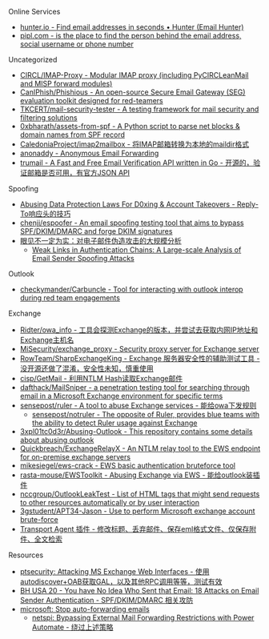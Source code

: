 Online Services

* [hunter.io - Find email addresses in seconds • Hunter (Email Hunter)](https://hunter.io/)
* [pipl.com - is the place to find the person behind the email address, social username or phone number](https://pipl.com/)

Uncategorized

* [CIRCL/IMAP-Proxy - Modular IMAP proxy (including PyCIRCLeanMail and MISP forward modules)](https://github.com/CIRCL/IMAP-Proxy)
* [CanIPhish/Phishious - An open-source Secure Email Gateway (SEG) evaluation toolkit designed for red-teamers](https://github.com/CanIPhish/Phishious)
* [TKCERT/mail-security-tester - A testing framework for mail security and filtering solutions](https://github.com/TKCERT/mail-security-tester)
* [0xbharath/assets-from-spf - A Python script to parse net blocks & domain names from SPF record](https://github.com/0xbharath/assets-from-spf)
* [CaledoniaProject/imap2mailbox - 将IMAP邮箱转换为本地的maildir格式](https://github.com/CaledoniaProject/imap2mailbox)
* [anonaddy - Anonymous Email Forwarding](https://github.com/anonaddy/anonaddy)
* [trumail - A Fast and Free Email Verification API written in Go - 开源的，验证邮箱是否可用，有官方JSON API](https://github.com/trumail/trumail)

Spoofing

* [Abusing Data Protection Laws For D0xing & Account Takeovers - Reply-To响应头的技巧](https://hx01.me/Abusing_Data_Protection_Laws_For_D0xing_and_Account_Takeovers.pdf)
* [chenjj/espoofer - An email spoofing testing tool that aims to bypass SPF/DKIM/DMARC and forge DKIM signatures](https://github.com/chenjj/espoofer)
* [眼见不一定为实：对电子邮件伪造攻击的大规模分析](https://mp.weixin.qq.com/s/RPz_1kKuq5--IANwT_Qvvg)
   * [Weak Links in Authentication Chains: A Large-scale Analysis of Email Sender Spoofing Attacks](https://www.usenix.org/system/files/sec21summer_shen-kaiwen.pdf)

Outlook

* [checkymander/Carbuncle - Tool for interacting with outlook interop during red team engagements](https://github.com/checkymander/Carbuncle)

Exchange

* [Ridter/owa_info - 工具会探测Exchange的版本，并尝试去获取内网IP地址和Exchange主机名](https://github.com/Ridter/owa_info)
* [MiSecurity/exchange_proxy - Security proxy server for Exchange server](https://github.com/MiSecurity/exchange_proxy)
* [RowTeam/SharpExchangeKing - Exchange 服务器安全性的辅助测试工具 - 没开源还做了混淆，安全性未知，慎重使用](https://github.com/RowTeam/SharpExchangeKing)
* [cisp/GetMail - 利用NTLM Hash读取Exchange邮件](https://github.com/cisp/GetMail)
* [dafthack/MailSniper - a penetration testing tool for searching through email in a Microsoft Exchange environment for specific terms ](https://github.com/dafthack/MailSniper)
* [sensepost/ruler - A tool to abuse Exchange services - 能给owa下发规则](https://github.com/sensepost/ruler)
  * [sensepost/notruler - The opposite of Ruler, provides blue teams with the ability to detect Ruler usage against Exchange](https://github.com/sensepost/notruler)
* [3xpl01tc0d3r/Abusing-Outlook - This repository contains some details about abusing outlook](https://github.com/3xpl01tc0d3r/Abusing-Outlook)
* [Quickbreach/ExchangeRelayX - An NTLM relay tool to the EWS endpoint for on-premise exchange servers](https://github.com/Quickbreach/ExchangeRelayX)
* [mikesiegel/ews-crack - EWS basic authentication bruteforce tool](https://github.com/mikesiegel/ews-crack)
* [rasta-mouse/EWSToolkit - Abusing Exchange via EWS - 能给outlook装插件](https://github.com/rasta-mouse/EWSToolkit)
* [nccgroup/OutlookLeakTest - List of HTML tags that might send requests to other resources automatically or by user interaction](https://github.com/nccgroup/OutlookLeakTest)
* [3gstudent/APT34-Jason - Use to perform Microsoft exchange account brute-force](https://github.com/3gstudent/APT34-Jason)
* [Transport Agent 插件 - 修改标题、丢弃邮件、保存eml格式文件、仅保存附件、全文检索](https://github.com/3gstudent/3gstudent.github.io/blob/master/_posts/---2020-6-24-%E6%B8%97%E9%80%8F%E6%8A%80%E5%B7%A7%E2%80%94%E2%80%94%E4%BD%BF%E7%94%A8Transport%20Agent%E4%BD%9C%E4%B8%BAExchange%E5%90%8E%E9%97%A8.md)

Resources

* [ptsecurity: Attacking MS Exchange Web Interfaces - 使用autodiscover+OAB获取GAL，以及其他RPC调用等等，测试有效](https://swarm.ptsecurity.com/attacking-ms-exchange-web-interfaces/)
* [BH USA 20 - You have No Idea Who Sent that Email: 18 Attacks on Email Sender Authentication - SPF/DKIM/DMARC 相关攻防](https://www.blackhat.com/us-20/briefings/schedule/#you-have-no-idea-who-sent-that-email--attacks-on-email-sender-authentication-19902)
* [microsoft: Stop auto-forwarding emails](https://support.microsoft.com/en-us/office/stop-auto-forwarding-emails-in-microsoft-365-f9d693ba-5c78-47c0-b156-8e461e062aa7?ui=en-us&rs=en-us&ad=us)
  * [netspi: Bypassing External Mail Forwarding Restrictions with Power Automate - 绕过上述策略](https://blog.netspi.com/bypassing-forwarding-restrictions-power-automate/)
